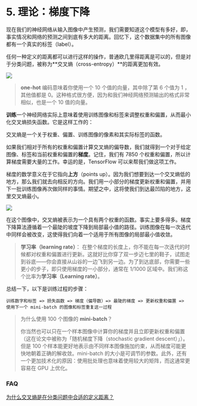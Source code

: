 # 5. 理论：梯度下降

现在我们的神经网络从输入图像中产生预测，我们需要知道这个模型有多好，即，事实情况和网络的预测之间到底有多大的距离。回忆下，这个数据集中的所有图像都有一个真实的标签（label）。

任何一种定义的距离都可以进行这样的操作，普通欧几里得距离是可以的，但是对于分类问题，被称为**交叉熵（cross-entropy）**的距离更加有效。


![](https://codelabs.developers.google.com/codelabs/cloud-tensorflow-mnist/img/1d8fc59e6a674f1c.png)

> **one-hot** 编码意味着你使用一个 10 个值的向量，其中除了第 6 个值为 1 ，其他值都是 0。这种格式很方便，因为和我们神经网络预测输出的格式非常相似，也是一个 10 值的向量。

**训练**一个神经网络实际上意味着使用训练图像和标签来调整权重和偏置，从而最小化交叉熵损失函数。它是这样工作的：

交叉熵是一个关于权重、偏置、训练图像的像素和其实际标签的函数。

如果我们相对于所有的权重和偏置计算交叉熵的偏导数，我们就得到一个对于给定图像、标签和当前权重和偏置的**梯度**。记住，我们有 7850 个权重和偏置，所以计算梯度需要大量的工作。幸运的是，TensorFlow 可以来帮我们做这项工作。

梯度的数学意义在于它指向**上方**（points up）。因为我们想要到达一个交叉熵低的地方，那么我们就去向相反的方向。我们用一小部分的梯度更新权重和偏置，并用下一批训练图像再次做同样的事情。期望之中，这将使我们到达最凹陷的地方，这里交叉熵最小。

![](https://codelabs.developers.google.com/codelabs/cloud-tensorflow-mnist/img/34e9e76c7715b719.png)

在这个图像中，交叉熵被表示为一个具有两个权重的函数。事实上要多得多。梯度下降算法遵循着一个最陡的坡度下降到局部最小值的路径。训练图像在每一次迭代中同样会被改变，这使得我们向着一个适用于所有图像的局部最小值收敛。

> **学习率（learning rate）**： 在整个梯度的长度上，你不能在每一次迭代的时候都对权重和偏置进行更新。这就好比你穿了双一步迈七里的鞋子，试图走到谷底——你会直接从山谷的一边飞到另一边。为了到达底部，你需要一些更小的步子，即只使用梯度的一小部分，通常在 1/1000 区域中。我们称这个比率为**学习率（Learning rate）**。

总结一下，以下是训练过程的步骤：

```
训练数字和标签 => 损失函数 => 梯度（偏导数）=> 最陡的梯度 => 更新权重和偏置 => 使用下一个 mini-batch 的图像和标签重复这一过程
```

> 为什么使用 100 个图像的 **mini-batch**？
> 
> 你当然也可以只在一个样本图像中计算你的梯度并且立即更新权重和偏置（这在论文中被称为「随机梯度下降（stochastic gradient descent）」）。但是 100 个样本能更好地表示由不同样本图像施加约束，从而梯度可能更快地朝着正确的解收敛。mini-batch 的大小是可调节的参数。此外，还有一个更加技术化的原因：使用批处理也意味着使用较大的矩阵，而这通常更容易在 GPU 上优化。


### FAQ

[为什么交叉熵是在分类问题中合适的定义距离？](https://jamesmccaffrey.wordpress.com/2013/11/05/why-you-should-use-cross-entropy-error-instead-of-classification-error-or-mean-squared-error-for-neural-network-classifier-training/)

